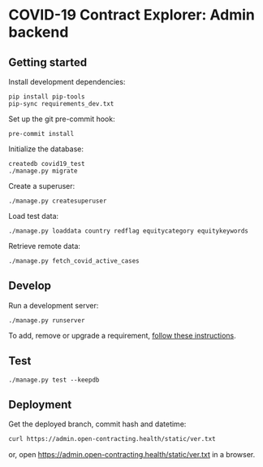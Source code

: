 # COVID-19 Contract Explorer: Admin backend

## Getting started

Install development dependencies:

```shell
pip install pip-tools
pip-sync requirements_dev.txt
```

Set up the git pre-commit hook:

```shell
pre-commit install
```

Initialize the database:

```shell
createdb covid19_test
./manage.py migrate
```

Create a superuser:

```shell
./manage.py createsuperuser
```

Load test data:

```shell
./manage.py loaddata country redflag equitycategory equitykeywords
```

Retrieve remote data:

```shell
./manage.py fetch_covid_active_cases
```

## Develop

Run a development server:

```shell
./manage.py runserver
```

To add, remove or upgrade a requirement, [follow these instructions](https://ocp-software-handbook.readthedocs.io/en/latest/python/applications.html#requirements).

## Test

```shell
./manage.py test --keepdb
```

## Deployment

Get the deployed branch, commit hash and datetime:

```bash
curl https://admin.open-contracting.health/static/ver.txt
```

or, open <https://admin.open-contracting.health/static/ver.txt> in a browser.
